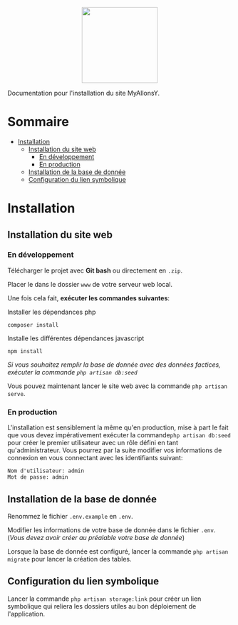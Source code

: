 <p align="center"><img height="170" src="https://photos.smugmug.com/photos/i-VKnSVxZ/0/X2/i-VKnSVxZ-X2.png"></p>

Documentation pour l'installation du site MyAllonsY. 

# Sommaire

* [Installation](#installation)
    * [Installation du site web](#installation-du-site-web)
        * [En développement](#en-dveloppement)
        * [En production](#en-production)
    * [Installation de la base de donnée](#installation-de-la-base-de-donne)
    * [Configuration du lien symbolique](#configuration-du-lien-symbolique)

# Installation

## Installation du site web

### En développement

Télécharger le projet avec **Git bash** ou directement en ``.zip``.

Placer le dans le dossier ``www`` de votre serveur web local.

Une fois cela fait, **exécuter les commandes suivantes**:
    
Installer les dépendances php
    
    composer install
    
Installe les différentes dépendances javascript

    npm install
    
*Si vous souhaitez remplir la base de donnée avec des données factices, exécuter la commande `php artisan db:seed`*
    
Vous pouvez maintenant lancer le site web avec la commande ``php artisan serve``.

### En production

L'installation est sensiblement la même qu'en production, mise à part le fait que vous devez impérativement exécuter la commande`php artisan db:seed` pour créer le premier utilisateur avec un rôle défini en tant qu'administrateur.
Vous pourrez par la suite modifier vos informations de connexion en vous connectant avec les identifiants suivant:

    Nom d'utilisateur: admin
    Mot de passe: admin

## Installation de la base de donnée

Renommez le fichier `.env.example` en `.env`.

Modifier les informations de votre base de donnée dans le fichier ``.env``. (*Vous devez avoir créer au préalable votre base de donnée*)

Lorsque la base de donnée est configuré, lancer la commande ``php artisan migrate`` pour lancer la création des tables.

## Configuration du lien symbolique

Lancer la commande ``php artisan storage:link`` pour créer un lien symbolique qui reliera les dossiers utiles au bon déploiement de l'application.

